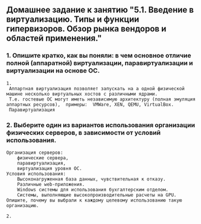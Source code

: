 ## Домашнее задание к занятию "5.1. Введение в виртуализацию. Типы и функции гипервизоров. Обзор рынка вендоров и областей применения."

### 1. Опишите кратко, как вы поняли: в чем основное отличие полной (аппаратной) виртуализации, паравиртуализации и виртуализации на основе ОС.
```
1.
 Аппартная виртуализация позволяет запускать на а одной физической машине несколько виртуальных хостов с различными ядрами. 
 Т.е. гостевые ОС могут иметь независимую архитектуру (полная эмуляция аппартных ресурсов),  примеры:  VMWare, XEN, QEMU, VirtualBox.
 Паравиртуализация 
``` 
### 2. Выберите один из вариантов использования организации физических серверов, в зависимости от условий использования.
``` 
Организация серверов:
    физические сервера,
    паравиртуализация,
    виртуализация уровня ОС.
Условия использования:
    Высоконагруженная база данных, чувствительная к отказу.
    Различные web-приложения.
    Windows системы для использования бухгалтерским отделом.
    Системы, выполняющие высокопроизводительные расчеты на GPU.
Опишите, почему вы выбрали к каждому целевому использованию такую организацию.
```
```
2. 

```
